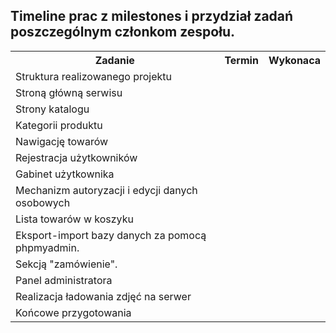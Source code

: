 
<table border="0">
<h2>Timeline prac z milestones i przydział zadań poszczególnym członkom zespołu.</h2>
   <tr>
    <th>Zadanie</th>
    <th>Termin</th>
    <th>Wykonaca</th>
   </tr>
   <tr><td>Struktura realizowanego projektu</td><td></td><td></td></tr>
   <tr><td>Stroną główną serwisu</td><td></td><td></td></tr>
   <tr><td>Strony katalogu</td><td></td><td></td></tr>
   <tr><td>Kategorii  produktu</td><td></td><td></td></tr>
   <tr><td>Nawigację towarów</td><td></td><td></td></tr>
   <tr><td>Rejestracja użytkowników</td><td></td><td></td></tr>
   <tr><td>Gabinet użytkownika</td><td></td><td></td></tr>
   <tr><td>Mechanizm autoryzacji i edycji danych osobowych</td><td></td><td></td></tr>
   <tr><td>Lista towarów w koszyku</td><td></td><td></td></tr>
   <tr><td>Eksport-import bazy danych za pomocą phpmyadmin.</td><td></td><td></td></tr>
   <tr><td>Sekcją "zamówienie".</td><td></td><td></td></tr>
   <tr><td>Panel administratora</td><td></td><td></td></tr>
   <tr><td>Realizacja  ładowania zdjęć na serwer</td><td></td><td></td></tr>
   <tr><td>Końcowe przygotowania</td><td></td><td></td></tr>
  </table>

